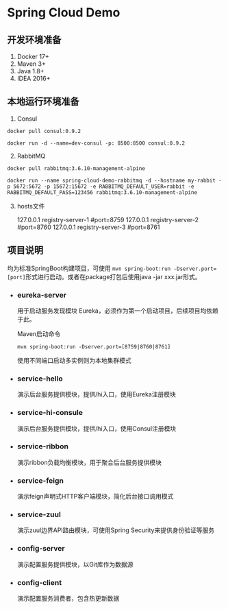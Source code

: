 # Spring Cloud Demo

## 开发环境准备
1. Docker 17+
2. Maven 3+
3. Java 1.8+
4. IDEA 2016+

## 本地运行环境准备
1. Consul

`docker pull consul:0.9.2`

`docker run -d --name=dev-consul -p: 8500:8500 consul:0.9.2`

2. RabbitMQ

`docker pull rabbitmq:3.6.10-management-alpine`

`docker run --name spring-cloud-demo-rabbitmq -d --hostname my-rabbit -p 5672:5672 -p 15672:15672 -e RABBITMQ_DEFAULT_USER=rabbit -e RABBITMQ_DEFAULT_PASS=123456 rabbitmq:3.6.10-management-alpine`

3. hosts文件 


    127.0.0.1       registry-server-1  #port=8759
    127.0.0.1       registry-server-2  #port=8760
    127.0.0.1       registry-server-3  #port=8761

## 项目说明

均为标准SpringBoot构建项目，可使用 `mvn spring-boot:run -Dserver.port=[port]`形式进行启动。或者在package打包后使用java -jar xxx.jar形式。
- ### eureka-server 
    
    用于启动服务发现模块 Eureka，必须作为第一个启动项目，后续项目均依赖于此。
    
    Maven启动命令

    `mvn spring-boot:run -Dserver.port=[8759|8760|8761]`

    使用不同端口启动多实例则为本地集群模式
    
- ### service-hello

    演示后台服务提供模块，提供/hi入口，使用Eureka注册模块
    
- ### service-hi-consule

    演示后台服务提供模块，提供/hi入口，使用Consul注册模块

- ### service-ribbon

    演示ribbon负载均衡模块，用于聚合后台服务提供模块
    
- ### service-feign

    演示feign声明式HTTP客户端模块，简化后台接口调用模式
    
- ### service-zuul

    演示zuul边界API路由模块，可使用Spring Security来提供身份验证等服务
    
- ### config-server

    演示配置服务提供模块，以Git库作为数据源

- ### config-client

    演示配置服务消费者，包含热更新数据